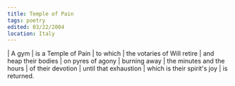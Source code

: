 ```yaml
---
title: Temple of Pain
tags: poetry
edited: 03/22/2004
location: Italy
---
```


| A gym
| is a Temple of Pain
| to which
| the votaries of Will retire
| and heap their bodies
| on pyres of agony
| burning away
| the minutes and the hours
| of their devotion
| until that exhaustion
| which is their spirit's joy
| is returned.
